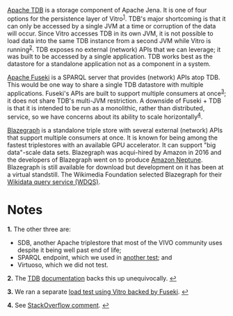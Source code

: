 [Apache TDB](https://jena.apache.org/documentation/tdb/) is a storage component of Apache Jena. It is one of four options for the persistence layer of Vitro<sup name="a1">[1](#f1)</sup>. TDB's major shortcoming is that it can only be accessed by a single JVM at a time or corruption of the data will occur. Since Vitro accesses TDB in its own JVM, it is not possible to load data into the same TDB instance from a second JVM while Vitro is running<sup name="a2">[2](#f2)</sup>. TDB exposes no external (network) APIs that we can leverage; it was built to be accessed by a single application. TDB works best as the datastore for a standalone application not as a component in a system.

[Apache Fuseki](https://jena.apache.org/documentation/fuseki2/) is a SPARQL server that provides (network) APIs atop TDB. This would be one way to share a single TDB datastore with multiple applications. Fuseki's APIs are built to support multiple consumers at once<sup name="a3">[3](#f3)</sup>; it does not share TDB's multi-JVM restriction. A downside of Fuseki + TDB is that it is intended to be run as a monolithic, rather than distributed, service, so we have concerns about its ability to scale horizontally<sup name="a4">[4](#f4)</sup>.

[Blazegraph](https://www.blazegraph.com/) is a standalone triple store with several external (network) APIs that support multiple consumers at once. It is known for being among the fastest triplestores with an available GPU accelerator. It can support "big data"-scale data sets. Blazegraph was acqui-hired by Amazon in 2016 and the developers of Blazegraph went on to produce [Amazon Neptune](https://aws.amazon.com/neptune/). Blazegraph is still available for download but development on it has been at a virtual standstill. The Wikimedia Foundation selected Blazegraph for their [Wikidata query service (WDQS)](https://query.wikidata.org/).

# Notes

<b name="f1">1.</b> The other three are: 
* SDB, another Apache triplestore that most of the VIVO community uses despite it being well past end of life; 
* SPARQL endpoint, which we used in [another test](https://github.com/sul-dlss/rialto/wiki/Loading-data-into-Vitro:-Fuseki-HTTP-SPARQL-Update-API); and
* Virtuoso, which we did not test. 

<b name="f2">2.</b> The [TDB](https://jena.apache.org/documentation/tdb/tdb_transactions.html#multi-jvm) [documentation](https://jena.apache.org/documentation/tdb/faqs.html#multi-jvm) backs this up unequivocally. [↩](#a2)

<b name="f3">3.</b> We ran a separate [load test using Vitro backed by Fuseki](https://github.com/sul-dlss/rialto/wiki/Loading-data-into-Vitro:-Fuseki-HTTP-SPARQL-Update-API). [↩](#a3)

<b name="f4">4.</b> See [StackOverflow comment](https://stackoverflow.com/a/40529597). [↩](#a4)